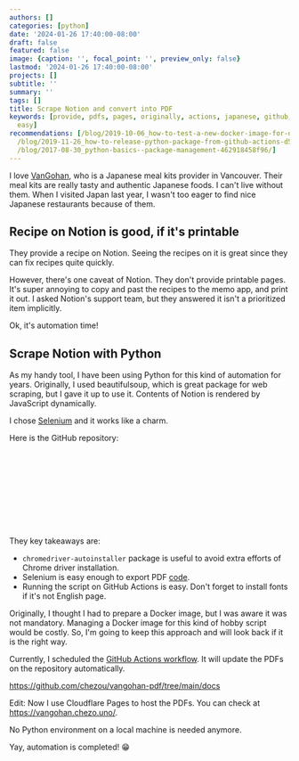 ```yaml
---
authors: []
categories: [python]
date: '2024-01-26 17:40:00-08:00'
draft: false
featured: false
image: {caption: '', focal_point: '', preview_only: false}
lastmod: '2024-01-26 17:40:00-08:00'
projects: []
subtitle: ''
summary: ''
tags: []
title: Scrape Notion and convert into PDF
keywords: [provide, pdfs, pages, originally, actions, japanese, github, script, repository,
  easy]
recommendations: [/blog/2019-10-06_how-to-test-a-new-docker-image-for-digdag-workflow-on-circleci--c8bb92987877/,
  /blog/2019-11-26_how-to-release-python-package-from-github-actions-d5a1d8edba6e/,
  /blog/2017-08-30_python-basics--package-management-462918458f96/]
---
```


I love [VanGohan](https://www.vangohan.com/), who is a Japanese meal kits provider in Vancouver. Their meal kits are really tasty and authentic Japanese foods. I can't live without them. When I visited Japan last year, I wasn't too eager to find nice Japanese restaurants because of them.

## Recipe on Notion is good, if it's printable

They provide a recipe on Notion. Seeing the recipes on it is great since they can fix recipes quite quickly.

However, there's one caveat of Notion. They don't provide printable pages. It's super annoying to copy and past the recipes to the memo app, and print it out. I asked Notion's support team, but they answered it isn't a prioritized item implicitly.

Ok, it's automation time!

## Scrape Notion with Python

As my handy tool, I have been using Python for this kind of automation for years. Originally, I used beautifulsoup, which is great package for web scraping, but I gave it up to use it. Contents of Notion is rendered by JavaScript dynamically.

I chose [Selenium](https://selenium-python.readthedocs.io/) and it works like a charm.

Here is the GitHub repository:

<div class="iframely-embed"><div class="iframely-responsive" style="height: 140px; padding-bottom: 0;"><a href="https://github.com/chezou/vangohan-pdf" data-iframely-url="//iframely.net/cP0eFmn?card=small"></a></div></div><script async src="//iframely.net/embed.js"></script>

They key takeaways are:

- `chromedriver-autoinstaller` package is useful to avoid extra efforts of Chrome driver installation.
- Selenium is easy enough to export PDF [code](https://github.com/chezou/vangohan-pdf/blob/004eaa83a45f2a238b5065a0474903a60838a94d/fetch_vangohan.py#L200-L212).
- Running the script on GitHub Actions is easy. Don't forget to install fonts if it's not English page.

Originally, I thought I had to prepare a Docker image, but I was aware it was not mandatory. Managing a Docker image for this kind of hobby script would be costly. So, I'm going to keep this approach and will look back if it is the right way.

Currently, I scheduled the [GitHub Actions workflow](https://github.com/chezou/vangohan-pdf/blob/main/.github/workflows/selenium_action.yaml). It will update the PDFs on the repository automatically.

https://github.com/chezou/vangohan-pdf/tree/main/docs

Edit: Now I use Cloudflare Pages to host the PDFs. You can check at https://vangohan.chezo.uno/.

No Python environment on a local machine is needed anymore.

Yay, automation is completed! 😁
